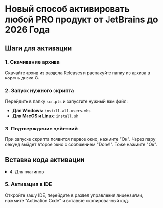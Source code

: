 # Новый способ активировать любой PRO продукт от JetBrains до 2026 Года

## Шаги для активации

### 1. Скачивание архива
Скачайте архив из раздела Releases и распакуйте папку из архива в корень диска C.

### 2. Запуск нужного скрипта
Перейдите в папку `scripts` и запустите нужный вам файл:

- **Для Windows:** `install-all-users.vbs`
- **Для MacOS и Linux:** `install.sh`

### 3. Подтверждение действий
При запуске скрипта появится первое окно, нажмите "Ок". Через пару секунд выйдет второе окно с сообщением "Done!". Тоже нажмите "Ок".

## Вставка кода активации

<details>
  <summary>4. Для плагинов</summary>
  <p><strong>4.1. Поиск хоста</strong><br>
  Перейдите на сайт <a href="https://3.jetbra.in">с хостами</a> со списком хостов и выберите любой доступный. Рекомендую использовать хост hardbin.</p>
  <p><strong>4.2. Выбор Плагина</strong><br>
  Выберите нужный Плагин, все плагины находятся ниже ПО и нажмите "Copy to clipboard".</p>
</details>

### 5. Активация в IDE
Откройте вашу IDE, перейдите в раздел управления лицензиями, нажмите "Activation Code" и вставьте скопированный код.
